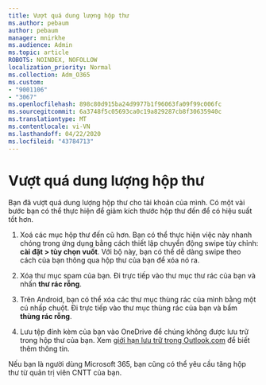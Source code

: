 ```yaml
---
title: Vượt quá dung lượng hộp thư
ms.author: pebaum
author: pebaum
manager: mnirkhe
ms.audience: Admin
ms.topic: article
ROBOTS: NOINDEX, NOFOLLOW
localization_priority: Normal
ms.collection: Adm_O365
ms.custom:
- "9001106"
- "3067"
ms.openlocfilehash: 898c80d915ba24d9977b1f96063fa09f99c006fc
ms.sourcegitcommit: 6a3748f5c05693ca0c19a829287cb8f30635940c
ms.translationtype: MT
ms.contentlocale: vi-VN
ms.lasthandoff: 04/22/2020
ms.locfileid: "43784713"
---
```

# <a name="mailbox-quota-exceeded"></a>Vượt quá dung lượng hộp thư

Bạn đã vượt quá dung lượng hộp thư cho tài khoản của mình. Có một vài bước bạn có thể thực hiện để giảm kích thước hộp thư đến để có hiệu suất tốt hơn.

1. Xoá các mục hộp thư đến cũ hơn. Bạn có thể thực hiện việc này nhanh chóng trong ứng dụng bằng cách thiết lập chuyển động swipe tùy chỉnh: **cài đặt > tùy chọn vuốt**. Với bộ này, bạn có thể dễ dàng swipe theo cách của bạn thông qua hộp thư của bạn để xóa nó ra.

2. Xóa thư mục spam của bạn. Đi trực tiếp vào thư mục thư rác của bạn và nhấn **thư rác rỗng**.

3. Trên Android, bạn có thể xóa các thư mục thùng rác của mình bằng một cú nhấp chuột. Đi trực tiếp vào thư mục thùng rác của bạn và bấm **thùng rác rỗng**. 

4. Lưu tệp đính kèm của bạn vào OneDrive để chúng không được lưu trữ trong hộp thư của bạn. Xem [giới hạn lưu trữ trong Outlook.com](https://support.office.com/article/storage-limits-in-outlook-com-7ac99134-69e5-4619-ac0b-2d313bba5e9e) để biết thêm thông tin. 

Nếu bạn là người dùng Microsoft 365, bạn cũng có thể yêu cầu tăng hộp thư từ quản trị viên CNTT của bạn.